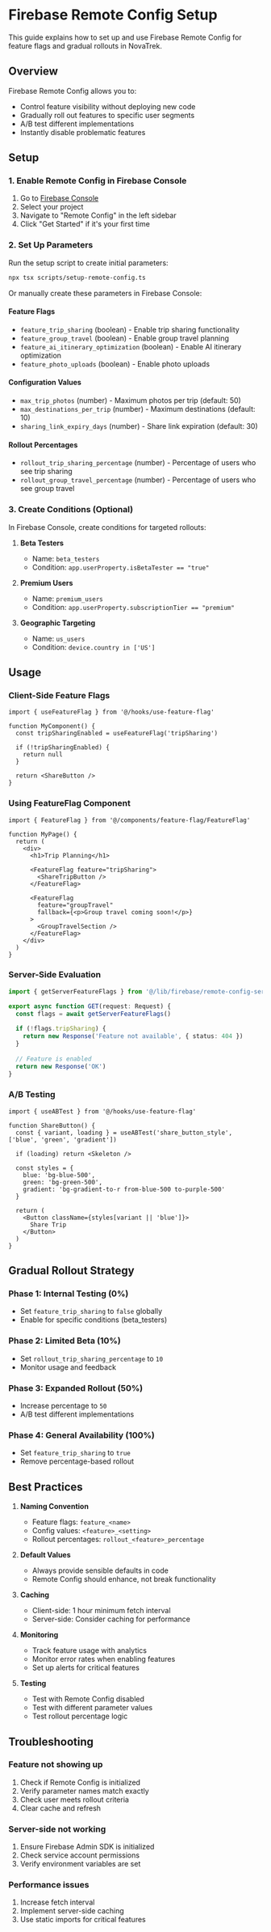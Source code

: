 # Firebase Remote Config Setup

This guide explains how to set up and use Firebase Remote Config for feature flags and gradual rollouts in NovaTrek.

## Overview

Firebase Remote Config allows you to:
- Control feature visibility without deploying new code
- Gradually roll out features to specific user segments
- A/B test different implementations
- Instantly disable problematic features

## Setup

### 1. Enable Remote Config in Firebase Console

1. Go to [Firebase Console](https://console.firebase.google.com)
2. Select your project
3. Navigate to "Remote Config" in the left sidebar
4. Click "Get Started" if it's your first time

### 2. Set Up Parameters

Run the setup script to create initial parameters:

```bash
npx tsx scripts/setup-remote-config.ts
```

Or manually create these parameters in Firebase Console:

#### Feature Flags
- `feature_trip_sharing` (boolean) - Enable trip sharing functionality
- `feature_group_travel` (boolean) - Enable group travel planning
- `feature_ai_itinerary_optimization` (boolean) - Enable AI itinerary optimization
- `feature_photo_uploads` (boolean) - Enable photo uploads

#### Configuration Values
- `max_trip_photos` (number) - Maximum photos per trip (default: 50)
- `max_destinations_per_trip` (number) - Maximum destinations (default: 10)
- `sharing_link_expiry_days` (number) - Share link expiration (default: 30)

#### Rollout Percentages
- `rollout_trip_sharing_percentage` (number) - Percentage of users who see trip sharing
- `rollout_group_travel_percentage` (number) - Percentage of users who see group travel

### 3. Create Conditions (Optional)

In Firebase Console, create conditions for targeted rollouts:

1. **Beta Testers**
   - Name: `beta_testers`
   - Condition: `app.userProperty.isBetaTester == "true"`
   
2. **Premium Users**
   - Name: `premium_users`
   - Condition: `app.userProperty.subscriptionTier == "premium"`

3. **Geographic Targeting**
   - Name: `us_users`
   - Condition: `device.country in ['US']`

## Usage

### Client-Side Feature Flags

```tsx
import { useFeatureFlag } from '@/hooks/use-feature-flag'

function MyComponent() {
  const tripSharingEnabled = useFeatureFlag('tripSharing')
  
  if (!tripSharingEnabled) {
    return null
  }
  
  return <ShareButton />
}
```

### Using FeatureFlag Component

```tsx
import { FeatureFlag } from '@/components/feature-flag/FeatureFlag'

function MyPage() {
  return (
    <div>
      <h1>Trip Planning</h1>
      
      <FeatureFlag feature="tripSharing">
        <ShareTripButton />
      </FeatureFlag>
      
      <FeatureFlag 
        feature="groupTravel" 
        fallback={<p>Group travel coming soon!</p>}
      >
        <GroupTravelSection />
      </FeatureFlag>
    </div>
  )
}
```

### Server-Side Evaluation

```ts
import { getServerFeatureFlags } from '@/lib/firebase/remote-config-server'

export async function GET(request: Request) {
  const flags = await getServerFeatureFlags()
  
  if (!flags.tripSharing) {
    return new Response('Feature not available', { status: 404 })
  }
  
  // Feature is enabled
  return new Response('OK')
}
```

### A/B Testing

```tsx
import { useABTest } from '@/hooks/use-feature-flag'

function ShareButton() {
  const { variant, loading } = useABTest('share_button_style', ['blue', 'green', 'gradient'])
  
  if (loading) return <Skeleton />
  
  const styles = {
    blue: 'bg-blue-500',
    green: 'bg-green-500',
    gradient: 'bg-gradient-to-r from-blue-500 to-purple-500'
  }
  
  return (
    <Button className={styles[variant || 'blue']}>
      Share Trip
    </Button>
  )
}
```

## Gradual Rollout Strategy

### Phase 1: Internal Testing (0%)
- Set `feature_trip_sharing` to `false` globally
- Enable for specific conditions (beta_testers)

### Phase 2: Limited Beta (10%)
- Set `rollout_trip_sharing_percentage` to `10`
- Monitor usage and feedback

### Phase 3: Expanded Rollout (50%)
- Increase percentage to `50`
- A/B test different implementations

### Phase 4: General Availability (100%)
- Set `feature_trip_sharing` to `true`
- Remove percentage-based rollout

## Best Practices

1. **Naming Convention**
   - Feature flags: `feature_<name>`
   - Config values: `<feature>_<setting>`
   - Rollout percentages: `rollout_<feature>_percentage`

2. **Default Values**
   - Always provide sensible defaults in code
   - Remote Config should enhance, not break functionality

3. **Caching**
   - Client-side: 1 hour minimum fetch interval
   - Server-side: Consider caching for performance

4. **Monitoring**
   - Track feature usage with analytics
   - Monitor error rates when enabling features
   - Set up alerts for critical features

5. **Testing**
   - Test with Remote Config disabled
   - Test with different parameter values
   - Test rollout percentage logic

## Troubleshooting

### Feature not showing up
1. Check if Remote Config is initialized
2. Verify parameter names match exactly
3. Check user meets rollout criteria
4. Clear cache and refresh

### Server-side not working
1. Ensure Firebase Admin SDK is initialized
2. Check service account permissions
3. Verify environment variables are set

### Performance issues
1. Increase fetch interval
2. Implement server-side caching
3. Use static imports for critical features